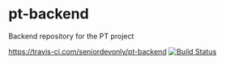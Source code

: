 # pt-backend
Backend repository for the PT project

https://travis-ci.com/seniordevonly/pt-backend
[![Build Status](https://travis-ci.com/seniordevonly/pt-backend.svg?token=wQQiQDLrXfTK6G6xQcvH&branch=master)](https://travis-ci.com/seniordevonly/pt-backend)
